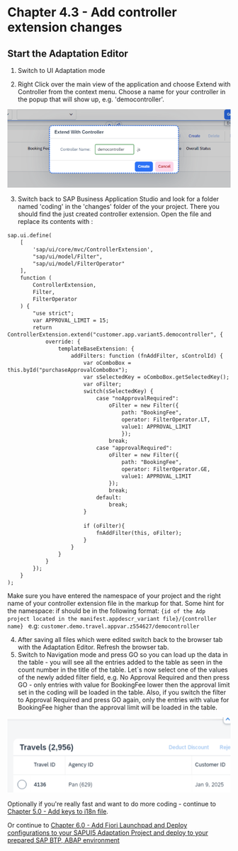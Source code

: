 # Chapter 4.3 - Add controller extension changes


## Start the Adaptation Editor
   1. Switch to UI Adaptation mode

   2. Right Click over the main view of the application and choose Extend with Controller from the context menu. Choose a name for your controller in the popup that will show up, e.g. 'democontroller'.
<img src="img/cont1.png" width="800"> 

  
   3. Switch back to SAP Business Application Studio and look for a folder named 'coding' in the 'changes' folder of the your project. There you should find the just created controller extension. Open the file and replace its contents with :

```
sap.ui.define(
    [
        'sap/ui/core/mvc/ControllerExtension',
        "sap/ui/model/Filter",
        "sap/ui/model/FilterOperator"
    ],
    function (
        ControllerExtension,
        Filter,
        FilterOperator
    ) {
        "use strict";
        var APPROVAL_LIMIT = 15;
        return ControllerExtension.extend("customer.app.variant5.democontroller", {
            override: {
                templateBaseExtension: {
                    addFilters: function (fnAddFilter, sControlId) {
                        var oComboBox = this.byId("purchaseApprovalComboBox");
                        var sSelectedKey = oComboBox.getSelectedKey();
                        var oFilter;
                        switch(sSelectedKey) {
                            case "noApprovalRequired":
                                oFilter = new Filter({
                                    path: "BookingFee",
                                    operator: FilterOperator.LT,
                                    value1: APPROVAL_LIMIT
                                    });
                                break;
                            case "approvalRequired":
                                oFilter = new Filter({
                                    path: "BookingFee",
                                    operator: FilterOperator.GE,
                                    value1: APPROVAL_LIMIT
                                });
                                break;
                            default:
                                break;
                        }

                        if (oFilter){
                            fnAddFilter(this, oFilter);
                        }
                    }
                }
            }
        });
    }
);
```
  
  Make sure you have entered the namespace of your project and the right name of your controller extension file in the markup for that.
  Some hint for the namespace: if should be in the following format: ``` {id of the Adp project located in the manifest.appdescr_variant file}/{controller name}  ``` e.g: ``` customer.demo.travel.appvar.z554627/democontroller ```



   4. After saving all files which were edited switch back to the browser tab with the Adaptation Editor. Refresh the browser tab.
   5. Switch to Navigation mode and press GO so you can load up the data in the table - you will see all the entries added to the table as seen in the count number in the title of the table. Let`s now select one of the values of the newly added filter field, e.g. No Approval Required and then press GO - only entries with value for BookingFee lower then the approval limit set in the coding will be loaded in the table. Also, if you switch the filter to Approval Required and press GO again, only the entries with value for BookingFee higher than the approval limit will be loaded in the table. 

<img src="img/cont2.png" width="800">


Optionally if you're really fast and want to do more coding - continue to [Chapter 5.0 - Add keys to i18n file](/chapters/5.0-add-keys-in-i18n/).

Or continue to [Chapter 6.0 -  Add Fiori Launchpad and Deploy configurations to your SAPUI5 Adaptation Project and deploy to your prepared SAP BTP, ABAP environment](/chapters/6.0-add-flp-deploy-config/)

